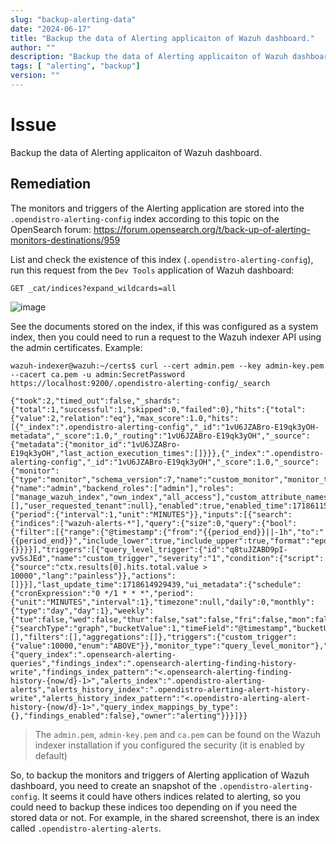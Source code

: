 ```yaml
---
slug: "backup-alerting-data"
date: "2024-06-17"
title: "Backup the data of Alerting applicaiton of Wazuh dashboard."
author: ""
description: "Backup the data of Alerting applicaiton of Wazuh dashboard."
tags: [ "alerting", "backup"]
version: ""
---
```


# Issue

Backup the data of Alerting applicaiton of Wazuh dashboard.

## Remediation

The monitors and triggers of the Alerting application are stored into the `.opendistro-alerting-config` index according to this topic on the OpenSearch forum: https://forum.opensearch.org/t/back-up-of-alerting-monitors-destinations/959

List and check the existence of this index (`.opendistro-alerting-config`), run this request from the `Dev Tools` application of Wazuh dashboard:

```GET _cat/indices?expand_wildcards=all```

![image](https://github.com/wazuh/community/assets/34042064/19b8eaf7-d57b-4e9f-9650-312bed215fe7)

See the documents stored on the index, if this was configured as a system index, then you could need to run a request to the Wazuh indexer API using the admin certificates. Example:

```console
wazuh-indexer@wazuh:~/certs$ curl --cert admin.pem --key admin-key.pem --cacert ca.pem -u admin:SecretPassword https://localhost:9200/.opendistro-alerting-config/_search

{"took":2,"timed_out":false,"_shards":{"total":1,"successful":1,"skipped":0,"failed":0},"hits":{"total":{"value":2,"relation":"eq"},"max_score":1.0,"hits":[{"_index":".opendistro-alerting-config","_id":"1vU6JZABro-E19qk3yOH-metadata","_score":1.0,"_routing":"1vU6JZABro-E19qk3yOH","_source":{"metadata":{"monitor_id":"1vU6JZABro-E19qk3yOH","last_action_execution_times":[]}}},{"_index":".opendistro-alerting-config","_id":"1vU6JZABro-E19qk3yOH","_score":1.0,"_source":{"monitor":{"type":"monitor","schema_version":7,"name":"custom_monitor","monitor_type":"query_level_monitor","user":{"name":"admin","backend_roles":["admin"],"roles":["manage_wazuh_index","own_index","all_access"],"custom_attribute_names":[],"user_requested_tenant":null},"enabled":true,"enabled_time":1718611533558,"schedule":{"period":{"interval":1,"unit":"MINUTES"}},"inputs":[{"search":{"indices":["wazuh-alerts-*"],"query":{"size":0,"query":{"bool":{"filter":[{"range":{"@timestamp":{"from":"{{period_end}}||-1h","to":"{{period_end}}","include_lower":true,"include_upper":true,"format":"epoch_millis","boost":1.0}}}],"adjust_pure_negative":true,"boost":1.0}},"aggregations":{}}}}],"triggers":[{"query_level_trigger":{"id":"q8tuJZABD9pI-yvSsJEd","name":"custom_trigger","severity":"1","condition":{"script":{"source":"ctx.results[0].hits.total.value > 10000","lang":"painless"}},"actions":[]}}],"last_update_time":1718614929439,"ui_metadata":{"schedule":{"cronExpression":"0 */1 * * *","period":{"unit":"MINUTES","interval":1},"timezone":null,"daily":0,"monthly":{"type":"day","day":1},"weekly":{"tue":false,"wed":false,"thur":false,"sat":false,"fri":false,"mon":false,"sun":false},"frequency":"interval"},"search":{"searchType":"graph","bucketValue":1,"timeField":"@timestamp","bucketUnitOfTime":"h","groupBy":[],"filters":[],"aggregations":[]},"triggers":{"custom_trigger":{"value":10000,"enum":"ABOVE"}},"monitor_type":"query_level_monitor"},"data_sources":{"query_index":".opensearch-alerting-queries","findings_index":".opensearch-alerting-finding-history-write","findings_index_pattern":"<.opensearch-alerting-finding-history-{now/d}-1>","alerts_index":".opendistro-alerting-alerts","alerts_history_index":".opendistro-alerting-alert-history-write","alerts_history_index_pattern":"<.opendistro-alerting-alert-history-{now/d}-1>","query_index_mappings_by_type":{},"findings_enabled":false},"owner":"alerting"}}}]}}
```

> The `admin.pem`,  `admin-key.pem` and `ca.pem` can be found on the Wazuh indexer installation if you configured the security (it is enabled by default)

So, to backup the monitors and triggers of Alerting application of Wazuh dashboard, you need to create an snapshot of the `.opendistro-alerting-config`. It seems it could have others indices related to alerting, so you could need to backup these indices too depending on if you need the stored data or not. For example, in the shared screenshot, there is an index called `.opendistro-alerting-alerts`.